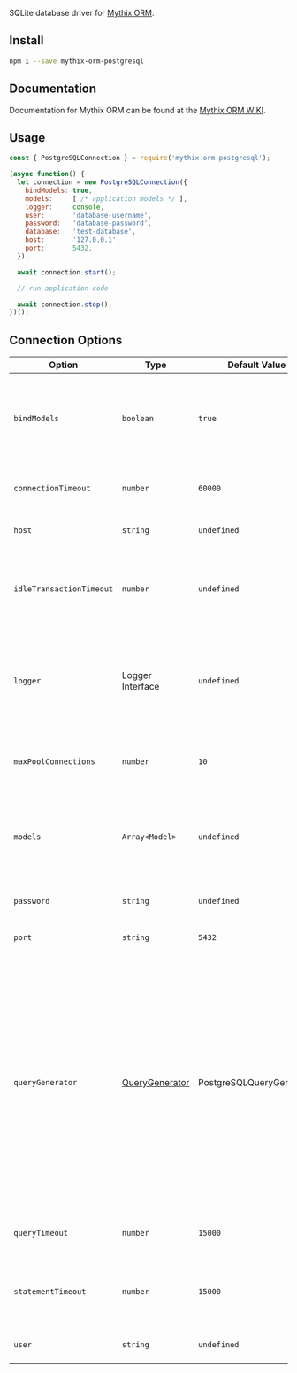 SQLite database driver for [Mythix ORM](https://www.npmjs.com/package/mythix-orm).

## Install

```bash
npm i --save mythix-orm-postgresql
```

## Documentation

Documentation for Mythix ORM can be found at the [Mythix ORM WIKI](https://github.com/th317erd/mythix-orm/wiki).

## Usage

```javascript
const { PostgreSQLConnection } = require('mythix-orm-postgresql');

(async function() {
  let connection = new PostgreSQLConnection({
    bindModels: true,
    models:     [ /* application models */ ],
    logger:     console,
    user:       'database-username',
    password:   'database-password',
    database:   'test-database',
    host:       '127.0.0.1',
    port:       5432,
  });

  await connection.start();

  // run application code

  await connection.stop();
})();
```

## Connection Options

| Option | Type | Default Value | Description |
| ------ | ---- | ------------- | ----------- |
| `bindModels` | `boolean` | `true` | Bind the models provided to this connection (see the Mythix ORM [Connection Binding](https://github.com/th317erd/mythix-orm/wiki/ConnectionBinding) article for more information). |
| `connectionTimeout` | `number` | `60000` | Number of milliseconds to wait for connection. |
| `host` | `string` | `undefined` | The domain/host used to connect to the database. |
| `idleTransactionTimeout` | `number` | `undefined` | Number of milliseconds before terminating any session with an open idle transaction. |
| `logger` | Logger Interface | `undefined` | Assign a logger to the connection. If a logger is assigned, then every query (and every error) will be logged using this logger. |
| `maxPoolConnections` | `number` | `10` | Maximum number of clients the connection pool should contain. |
| `models` | `Array<Model>` | `undefined` | Models to register with the connection (these models will be bound to the connection if the `boundModels` option is `true`).
| `password` | `string` | `undefined` | The password used to connect to the database. |
| `port` | `string` | `5432` | The port used to connect to the database. |
| `queryGenerator` | [QueryGenerator](https://github.com/th317erd/mythix-orm/wiki/QueryGeneratorBase) | <see>PostgreSQLQueryGenerator</see> | Provide an alternate `QueryGenerator` interface for generating SQL statements for SQLite. This is not usually needed, as the `SQLiteConnection` itself will provide its own generator interface. However, if you want to customize the default query generator, or want to provide your own, you can do so using this option. |
| `queryTimeout` | `number` | `15000` | Number of milliseconds before a query call will timeout. |
| `statementTimeout` | `number` | `15000` | Number of milliseconds before a statement in query will time out. |
| `user` | `string` | `undefined` | The username used to connect to the database. |